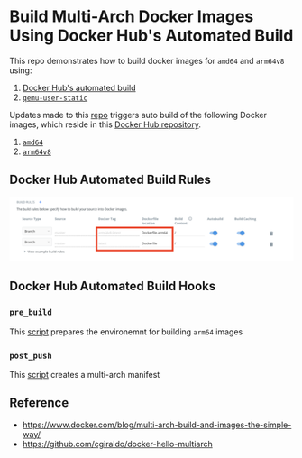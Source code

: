 # Build Multi-Arch Docker Images Using Docker Hub's Automated Build
This repo demonstrates how to build docker images for `amd64` and `arm64v8` using:

1. [Docker Hub's automated build](https://docs.docker.com/docker-hub/builds/)
1. [`qemu-user-static`](https://github.com/multiarch/qemu-user-static)

Updates made to this [repo](https://github.com/raymondwcs/dockerimage.nodejs_arm64v8.git) triggers auto build of the following Docker images, which reside in this [Docker Hub repository](https://hub.docker.com/repository/docker/raymondwcs/node).

1. [`amd64`](Dockfile)
1. [`arm64v8`](Dockerfile.arm64)

## Docker Hub Automated Build Rules
![Docker Hub Automated Build Rules](Docker_Hub_Build_Rules.png)

## Docker Hub Automated Build Hooks
### `pre_build`
This [script](hooks/pre_build) prepares the environemnt for building `arm64` images 

### `post_push`
This [script](hooks/post_push) creates a multi-arch manifest

## Reference
- https://www.docker.com/blog/multi-arch-build-and-images-the-simple-way/
- https://github.com/cgiraldo/docker-hello-multiarch
